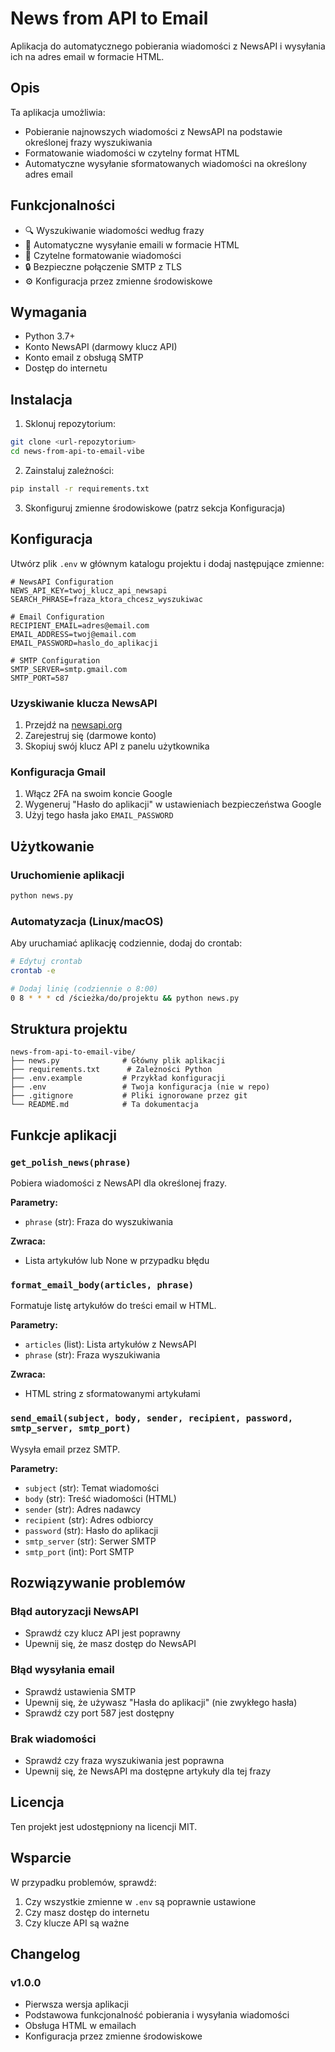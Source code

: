 # News from API to Email

Aplikacja do automatycznego pobierania wiadomości z NewsAPI i wysyłania ich na adres email w formacie HTML.

## Opis

Ta aplikacja umożliwia:
- Pobieranie najnowszych wiadomości z NewsAPI na podstawie określonej frazy wyszukiwania
- Formatowanie wiadomości w czytelny format HTML
- Automatyczne wysyłanie sformatowanych wiadomości na określony adres email

## Funkcjonalności

- 🔍 Wyszukiwanie wiadomości według frazy
- 📧 Automatyczne wysyłanie emaili w formacie HTML
- 🎨 Czytelne formatowanie wiadomości
- 🔒 Bezpieczne połączenie SMTP z TLS
- ⚙️ Konfiguracja przez zmienne środowiskowe

## Wymagania

- Python 3.7+
- Konto NewsAPI (darmowy klucz API)
- Konto email z obsługą SMTP
- Dostęp do internetu

## Instalacja

1. Sklonuj repozytorium:
```bash
git clone <url-repozytorium>
cd news-from-api-to-email-vibe
```

2. Zainstaluj zależności:
```bash
pip install -r requirements.txt
```

3. Skonfiguruj zmienne środowiskowe (patrz sekcja Konfiguracja)

## Konfiguracja

Utwórz plik `.env` w głównym katalogu projektu i dodaj następujące zmienne:

```env
# NewsAPI Configuration
NEWS_API_KEY=twoj_klucz_api_newsapi
SEARCH_PHRASE=fraza_ktora_chcesz_wyszukiwac

# Email Configuration
RECIPIENT_EMAIL=adres@email.com
EMAIL_ADDRESS=twoj@email.com
EMAIL_PASSWORD=haslo_do_aplikacji

# SMTP Configuration
SMTP_SERVER=smtp.gmail.com
SMTP_PORT=587
```

### Uzyskiwanie klucza NewsAPI

1. Przejdź na [newsapi.org](https://newsapi.org)
2. Zarejestruj się (darmowe konto)
3. Skopiuj swój klucz API z panelu użytkownika

### Konfiguracja Gmail

1. Włącz 2FA na swoim koncie Google
2. Wygeneruj "Hasło do aplikacji" w ustawieniach bezpieczeństwa Google
3. Użyj tego hasła jako `EMAIL_PASSWORD`

## Użytkowanie

### Uruchomienie aplikacji

```bash
python news.py
```

### Automatyzacja (Linux/macOS)

Aby uruchamiać aplikację codziennie, dodaj do crontab:

```bash
# Edytuj crontab
crontab -e

# Dodaj linię (codziennie o 8:00)
0 8 * * * cd /ścieżka/do/projektu && python news.py
```

## Struktura projektu

```
news-from-api-to-email-vibe/
├── news.py              # Główny plik aplikacji
├── requirements.txt      # Zależności Python
├── .env.example         # Przykład konfiguracji
├── .env                 # Twoja konfiguracja (nie w repo)
├── .gitignore           # Pliki ignorowane przez git
└── README.md            # Ta dokumentacja
```

## Funkcje aplikacji

### `get_polish_news(phrase)`
Pobiera wiadomości z NewsAPI dla określonej frazy.

**Parametry:**
- `phrase` (str): Fraza do wyszukiwania

**Zwraca:**
- Lista artykułów lub None w przypadku błędu

### `format_email_body(articles, phrase)`
Formatuje listę artykułów do treści email w HTML.

**Parametry:**
- `articles` (list): Lista artykułów z NewsAPI
- `phrase` (str): Fraza wyszukiwania

**Zwraca:**
- HTML string z sformatowanymi artykułami

### `send_email(subject, body, sender, recipient, password, smtp_server, smtp_port)`
Wysyła email przez SMTP.

**Parametry:**
- `subject` (str): Temat wiadomości
- `body` (str): Treść wiadomości (HTML)
- `sender` (str): Adres nadawcy
- `recipient` (str): Adres odbiorcy
- `password` (str): Hasło do aplikacji
- `smtp_server` (str): Serwer SMTP
- `smtp_port` (int): Port SMTP

## Rozwiązywanie problemów

### Błąd autoryzacji NewsAPI
- Sprawdź czy klucz API jest poprawny
- Upewnij się, że masz dostęp do NewsAPI

### Błąd wysyłania email
- Sprawdź ustawienia SMTP
- Upewnij się, że używasz "Hasła do aplikacji" (nie zwykłego hasła)
- Sprawdź czy port 587 jest dostępny

### Brak wiadomości
- Sprawdź czy fraza wyszukiwania jest poprawna
- Upewnij się, że NewsAPI ma dostępne artykuły dla tej frazy

## Licencja

Ten projekt jest udostępniony na licencji MIT.

## Wsparcie

W przypadku problemów, sprawdź:
1. Czy wszystkie zmienne w `.env` są poprawnie ustawione
2. Czy masz dostęp do internetu
3. Czy klucze API są ważne

## Changelog

### v1.0.0
- Pierwsza wersja aplikacji
- Podstawowa funkcjonalność pobierania i wysyłania wiadomości
- Obsługa HTML w emailach
- Konfiguracja przez zmienne środowiskowe
